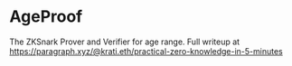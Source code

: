 # AgeProof
The ZKSnark Prover and Verifier for age range. Full writeup at https://paragraph.xyz/@krati.eth/practical-zero-knowledge-in-5-minutes
